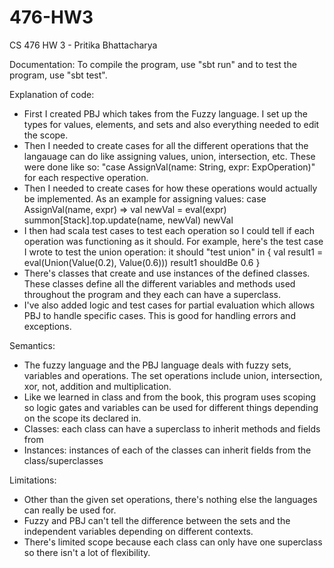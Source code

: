 # 476-HW3
CS 476 HW 3 - Pritika Bhattacharya

Documentation: 
To compile the program, use "sbt run" and to test the program, use "sbt test". 

Explanation of code:
- First I created PBJ which takes from the Fuzzy language. I set up the types for values, elements, and sets and also everything needed to edit the scope.
- Then I needed to create cases for all the different operations that the langauage can do like assigning values, union, intersection, etc. These were done like so: "case AssignVal(name: String, expr: ExpOperation)" for each respective operation.
- Then I needed to create cases for how these operations would actually be implemented. As an example for assigning values:
  case AssignVal(name, expr) =>
      val newVal = eval(expr)
      summon[Stack].top.update(name, newVal)
      newVal
- I then had scala test cases to test each operation so I could tell if each operation was functioning as it should. For example, here's the test case I wrote to test the union operation:
  it should "test union" in {
          val result1 = eval(Union(Value(0.2), Value(0.6)))
          result1 shouldBe 0.6
        }
- There's classes that create and use instances of the defined classes. These classes define all the different variables and methods used throughout the program and they each can have a superclass.
- I've also added logic and test cases for partial evaluation which allows PBJ to handle specific cases. This is good for handling errors and exceptions.

Semantics:
- The fuzzy language and the PBJ language deals with fuzzy sets, variables and operations. The set operations include union, intersection, xor, not, addition and multiplication.
- Like we learned in class and from the book, this program uses scoping so logic gates and variables can be used for different things depending on the scope its declared in.
- Classes: each class can have a superclass to inherit methods and fields from
- Instances: instances of each of the classes can inherit fields from the class/superclasses

Limitations:
- Other than the given set operations, there's nothing else the languages can really be used for.
- Fuzzy and PBJ can't tell the difference between the sets and the independent variables depending on different contexts.
- There's limited scope because each class can only have one superclass so there isn't a lot of flexibility.
